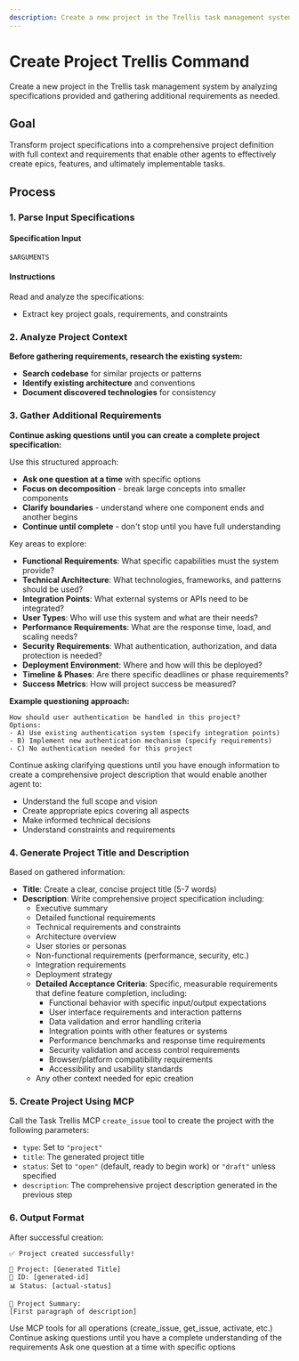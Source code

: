 ```yaml
---
description: Create a new project in the Trellis task management system by analyzing specifications and gathering requirements
---
```


# Create Project Trellis Command

Create a new project in the Trellis task management system by analyzing specifications provided and gathering additional requirements as needed.

## Goal

Transform project specifications into a comprehensive project definition with full context and requirements that enable other agents to effectively create epics, features, and ultimately implementable tasks.

## Process

### 1. Parse Input Specifications

#### Specification Input

`$ARGUMENTS`

#### Instructions

Read and analyze the specifications:

- Extract key project goals, requirements, and constraints

### 2. Analyze Project Context

**Before gathering requirements, research the existing system:**

- **Search codebase** for similar projects or patterns
- **Identify existing architecture** and conventions
- **Document discovered technologies** for consistency

### 3. Gather Additional Requirements

**Continue asking questions until you can create a complete project specification:**

Use this structured approach:

- **Ask one question at a time** with specific options
- **Focus on decomposition** - break large concepts into smaller components
- **Clarify boundaries** - understand where one component ends and another begins
- **Continue until complete** - don't stop until you have full understanding

Key areas to explore:

- **Functional Requirements**: What specific capabilities must the system provide?
- **Technical Architecture**: What technologies, frameworks, and patterns should be used?
- **Integration Points**: What external systems or APIs need to be integrated?
- **User Types**: Who will use this system and what are their needs?
- **Performance Requirements**: What are the response time, load, and scaling needs?
- **Security Requirements**: What authentication, authorization, and data protection is needed?
- **Deployment Environment**: Where and how will this be deployed?
- **Timeline & Phases**: Are there specific deadlines or phase requirements?
- **Success Metrics**: How will project success be measured?

**Example questioning approach:**

```
How should user authentication be handled in this project?
Options:
- A) Use existing authentication system (specify integration points)
- B) Implement new authentication mechanism (specify requirements)
- C) No authentication needed for this project
```

Continue asking clarifying questions until you have enough information to create a comprehensive project description that would enable another agent to:

- Understand the full scope and vision
- Create appropriate epics covering all aspects
- Make informed technical decisions
- Understand constraints and requirements

### 4. Generate Project Title and Description

Based on gathered information:

- **Title**: Create a clear, concise project title (5-7 words)
- **Description**: Write comprehensive project specification including:
  - Executive summary
  - Detailed functional requirements
  - Technical requirements and constraints
  - Architecture overview
  - User stories or personas
  - Non-functional requirements (performance, security, etc.)
  - Integration requirements
  - Deployment strategy
  - **Detailed Acceptance Criteria**: Specific, measurable requirements that define feature completion, including:
    - Functional behavior with specific input/output expectations
    - User interface requirements and interaction patterns
    - Data validation and error handling criteria
    - Integration points with other features or systems
    - Performance benchmarks and response time requirements
    - Security validation and access control requirements
    - Browser/platform compatibility requirements
    - Accessibility and usability standards
  - Any other context needed for epic creation

### 5. Create Project Using MCP

Call the Task Trellis MCP `create_issue` tool to create the project with the following parameters:

- `type`: Set to `"project"`
- `title`: The generated project title
- `status`: Set to `"open"` (default, ready to begin work) or `"draft"` unless specified
- `description`: The comprehensive project description generated in the previous step

### 6. Output Format

After successful creation:

```
✅ Project created successfully!

📁 Project: [Generated Title]
📍 ID: [generated-id]
📊 Status: [actual-status]

📝 Project Summary:
[First paragraph of description]
```

<rules>
  <critical>Use MCP tools for all operations (create_issue, get_issue, activate, etc.)</critical>
  <critical>Continue asking questions until you have a complete understanding of the requirements</critical>
  <critical>Ask one question at a time with specific options</critical>
</rules>
